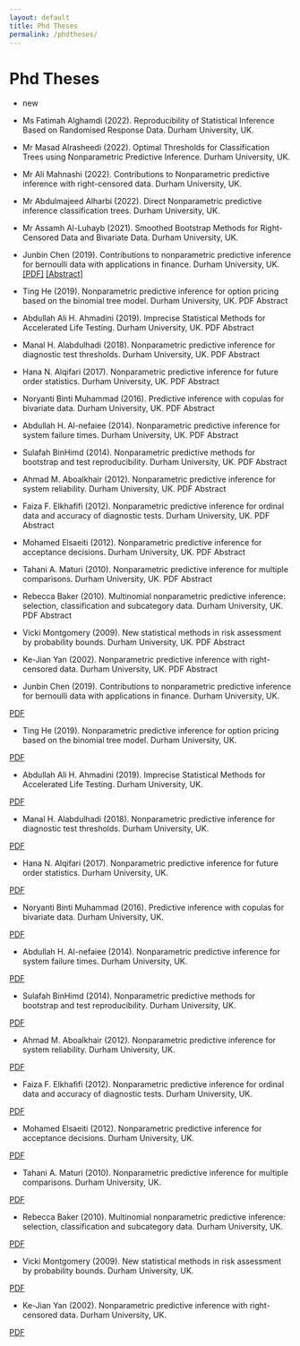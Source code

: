 ```yaml
---
layout: default
title: Phd Theses
permalink: /phdtheses/
---
```


# Phd Theses
- new
- Ms Fatimah Alghamdi (2022). Reproducibility of Statistical Inference Based on Randomised Response Data. Durham University, UK.

- Mr Masad Alrasheedi (2022). Optimal Thresholds for Classification Trees using Nonparametric Predictive Inference. Durham University, UK.

- Mr Ali Mahnashi (2022). Contributions to Nonparametric predictive inference with right-censored data.  Durham University, UK.

- Mr Abdulmajeed Alharbi (2022). Direct Nonparametric predictive inference classification trees. Durham University, UK.

- Mr Assamh Al-Luhayb (2021). Smoothed Bootstrap Methods for Right-Censored Data and Bivariate Data. Durham University, UK.


- Junbin Chen (2019). Contributions to nonparametric predictive inference for bernoulli data with applications in finance. Durham University, UK.
[[PDF]](/jekyll-now/pdfs/holder.pdf)  [[Abstract]](/jekyll-now/pdfs/holder.pdf)

- Ting He (2019). Nonparametric predictive inference for option pricing based on the binomial tree model. Durham University, UK.
PDF Abstract 

- Abdullah Ali H. Ahmadini (2019). Imprecise Statistical Methods for Accelerated Life Testing. Durham University, UK.
PDF Abstract 

- Manal H. Alabdulhadi (2018). Nonparametric predictive inference for diagnostic test thresholds. Durham University, UK.
PDF Abstract 

- Hana N. Alqifari (2017). Nonparametric predictive inference for future order statistics. Durham University, UK.
PDF Abstract 

- Noryanti Binti Muhammad (2016). Predictive inference with copulas for bivariate data. Durham University, UK.
PDF Abstract 

- Abdullah H. Al-nefaiee (2014). Nonparametric predictive inference for system failure times. Durham University, UK.
PDF Abstract 

- Sulafah BinHimd (2014). Nonparametric predictive methods for bootstrap and test reproducibility. Durham University, UK.
PDF Abstract 

- Ahmad M. Aboalkhair (2012). Nonparametric predictive inference for system reliability. Durham University, UK.
PDF Abstract 

- Faiza F. Elkhafifi (2012). Nonparametric predictive inference for ordinal data and accuracy of diagnostic tests. Durham University, UK.
PDF Abstract 

- Mohamed Elsaeiti (2012). Nonparametric predictive inference for acceptance decisions. Durham University, UK.
PDF Abstract 

- Tahani A. Maturi (2010). Nonparametric predictive inference for multiple comparisons. Durham University, UK.
PDF Abstract 

- Rebecca Baker (2010). Multinomial nonparametric predictive inference: selection, classification and subcategory data. Durham University, UK.
PDF Abstract 

- Vicki Montgomery (2009). New statistical methods in risk assessment by probability bounds. Durham University, UK.
PDF Abstract 

- Ke-Jian Yan (2002). Nonparametric predictive inference with right-censored data. Durham University, UK.
PDF Abstract 






*   Junbin Chen (2019). Contributions to nonparametric predictive inference for bernoulli data with applications in finance. Durham University, UK.

[PDF](/pdfs/theses/JC19.pdf)



*   Ting He (2019). Nonparametric predictive inference for option pricing based on the binomial tree model. Durham University, UK.

[PDF](/pdfs/theses/TH19.pdf)



*   Abdullah Ali H. Ahmadini (2019). Imprecise Statistical Methods for Accelerated Life Testing. Durham University, UK.

[PDF](/pdfs/theses/AA19.pdf)



*   Manal H. Alabdulhadi (2018). Nonparametric predictive inference for diagnostic test thresholds. Durham University, UK.

[PDF](/pdfs/theses/MA18.pdf)



*   Hana N. Alqifari (2017). Nonparametric predictive inference for future order statistics. Durham University, UK.

[PDF](/pdfs/theses/HA17.pdf)



*   Noryanti Binti Muhammad (2016). Predictive inference with copulas for bivariate data. Durham University, UK.

[PDF](/pdfs/theses/NM16.pdf)



*   Abdullah H. Al-nefaiee (2014). Nonparametric predictive inference for system failure times. Durham University, UK.

[PDF](/pdfs/theses/AA14.pdf)





*   Sulafah BinHimd (2014). Nonparametric predictive methods for bootstrap and test reproducibility. Durham University, UK.

[PDF](/pdfs/theses/SB14.pdf)



*   Ahmad M. Aboalkhair (2012). Nonparametric predictive inference for system reliability. Durham University, UK.

[PDF](/pdfs/theses/AA12.pdf)



*   Faiza F. Elkhafifi (2012). Nonparametric predictive inference for ordinal data and accuracy of diagnostic tests. Durham University, UK.

[PDF](/pdfs/theses/FE12.pdf)



*   Mohamed Elsaeiti (2012). Nonparametric predictive inference for acceptance decisions. Durham University, UK.

[PDF](/pdfs/theses/ME12.pdf)



*   Tahani A. Maturi (2010). Nonparametric predictive inference for multiple comparisons. Durham University, UK.

[PDF](/pdfs/theses/TM10.pdf)


*   Rebecca Baker (2010). Multinomial nonparametric predictive inference: selection, classification and subcategory data. Durham University, UK.

[PDF](/pdfs/theses/RB10.pdf)



*   Vicki Montgomery (2009). New statistical methods in risk assessment by probability bounds. Durham University, UK.

[PDF](/pdfs/theses/VM09.pdf)



*   Ke-Jian Yan (2002). Nonparametric predictive inference with right-censored data. Durham University, UK.

[PDF](/pdfs/theses/KY02.pdf)


  
  

